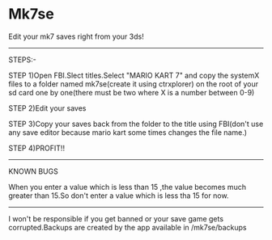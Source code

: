 # Mk7se
Edit your mk7 saves right from your 3ds!

-------- 

STEPS:-

STEP 1)Open FBI.Slect titles.Select "MARIO KART 7" and copy the systemX files to a folder named mk7se(create it using ctrxplorer) on the root of your sd card one by one(there must be two where X is a number between 0-9)

STEP 2)Edit your saves

STEP 3)Copy your saves back from the folder to the title using FBI(don't use any save editor because mario kart some times changes the file name.)

STEP 4)PROFIT!!

-------

KNOWN BUGS

When you enter a value which is less than 15 ,the value becomes much greater than 15.So don't enter a value which is less tha 15 for now.

-------

I won't be responsible if you get banned or your save game gets corrupted.Backups are created by the app available in /mk7se/backups 
